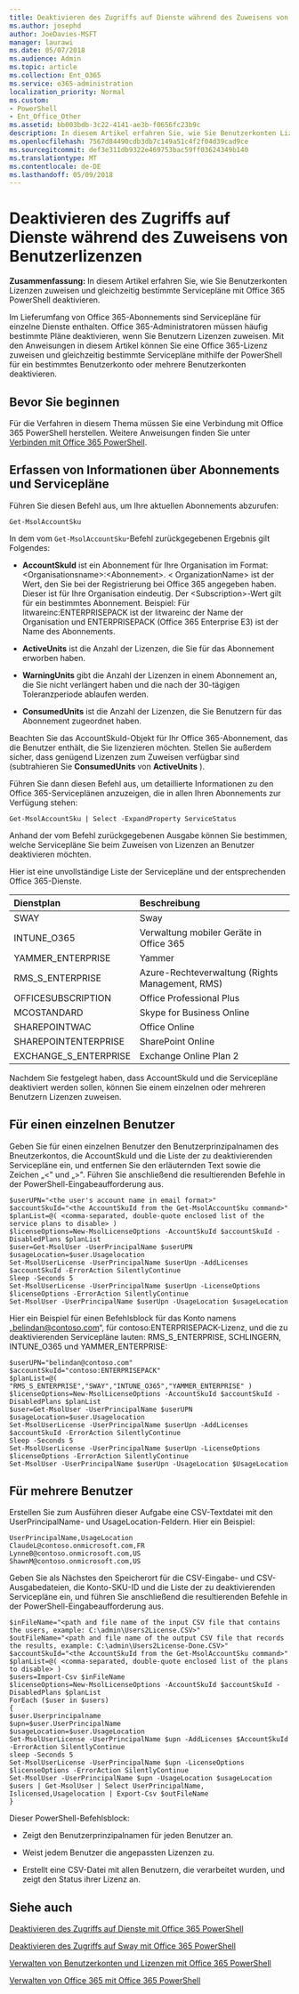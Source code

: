 ```yaml
---
title: Deaktivieren des Zugriffs auf Dienste während des Zuweisens von Benutzerlizenzen
ms.author: josephd
author: JoeDavies-MSFT
manager: laurawi
ms.date: 05/07/2018
ms.audience: Admin
ms.topic: article
ms.collection: Ent_O365
ms.service: o365-administration
localization_priority: Normal
ms.custom:
- PowerShell
- Ent_Office_Other
ms.assetid: bb003bdb-3c22-4141-ae3b-f0656fc23b9c
description: In diesem Artikel erfahren Sie, wie Sie Benutzerkonten Lizenzen zuweisen und gleichzeitig bestimmte Servicepläne mit Office 365 PowerShell deaktivieren.
ms.openlocfilehash: 7567d84490cdb3db7c149a51c4f2f04d39cad9ce
ms.sourcegitcommit: def3e311db9322e469753bac59ff03624349b140
ms.translationtype: MT
ms.contentlocale: de-DE
ms.lasthandoff: 05/09/2018
---
```

# <a name="disable-access-to-services-while-assigning-user-licenses"></a>Deaktivieren des Zugriffs auf Dienste während des Zuweisens von Benutzerlizenzen

**Zusammenfassung:** In diesem Artikel erfahren Sie, wie Sie Benutzerkonten Lizenzen zuweisen und gleichzeitig bestimmte Servicepläne mit Office 365 PowerShell deaktivieren.
  
Im Lieferumfang von Office 365-Abonnements sind Servicepläne für einzelne Dienste enthalten. Office 365-Administratoren müssen häufig bestimmte Pläne deaktivieren, wenn Sie Benutzern Lizenzen zuweisen. Mit den Anweisungen in diesem Artikel können Sie eine Office 365-Lizenz zuweisen und gleichzeitig bestimmte Servicepläne mithilfe der PowerShell für ein bestimmtes Benutzerkonto oder mehrere Benutzerkonten deaktivieren.
  
## <a name="before-you-begin"></a>Bevor Sie beginnen

Für die Verfahren in diesem Thema müssen Sie eine Verbindung mit Office 365 PowerShell herstellen. Weitere Anweisungen finden Sie unter [Verbinden mit Office 365 PowerShell](connect-to-office-365-powershell.md).
  
## <a name="collect-information-about-subscriptions-and-service-plans"></a>Erfassen von Informationen über Abonnements und Servicepläne

Führen Sie diesen Befehl aus, um Ihre aktuellen Abonnements abzurufen:
  
```
Get-MsolAccountSku
```

In dem vom  `Get-MsolAccountSku`-Befehl zurückgegebenen Ergebnis gilt Folgendes:
  
- **AccountSkuId** ist ein Abonnement für Ihre Organisation im Format: \<Organisationsname>:\<Abonnement>. \< OrganizationName> ist der Wert, den Sie bei der Registrierung bei Office 365 angegeben haben. Dieser ist für Ihre Organisation eindeutig. Der \<Subscription>-Wert gilt für ein bestimmtes Abonnement. Beispiel: Für litwareinc:ENTERPRISEPACK ist der litwareinc der Name der Organisation und ENTERPRISEPACK (Office 365 Enterprise E3) ist der Name des Abonnements.
    
- **ActiveUnits** ist die Anzahl der Lizenzen, die Sie für das Abonnement erworben haben.
    
- **WarningUnits** gibt die Anzahl der Lizenzen in einem Abonnement an, die Sie nicht verlängert haben und die nach der 30-tägigen Toleranzperiode ablaufen werden.
    
- **ConsumedUnits** ist die Anzahl der Lizenzen, die Sie Benutzern für das Abonnement zugeordnet haben.
    
Beachten Sie das AccountSkuId-Objekt für Ihr Office 365-Abonnement, das die Benutzer enthält, die Sie lizenzieren möchten. Stellen Sie außerdem sicher, dass genügend Lizenzen zum Zuweisen verfügbar sind (subtrahieren Sie **ConsumedUnits** von **ActiveUnits** ).
  
Führen Sie dann diesen Befehl aus, um detaillierte Informationen zu den Office 365-Serviceplänen anzuzeigen, die in allen Ihren Abonnements zur Verfügung stehen:
  
```
Get-MsolAccountSku | Select -ExpandProperty ServiceStatus
```

Anhand der vom Befehl zurückgegebenen Ausgabe können Sie bestimmen, welche Servicepläne Sie beim Zuweisen von Lizenzen an Benutzer deaktivieren möchten.
  
Hier ist eine unvollständige Liste der Servicepläne und der entsprechenden Office 365-Dienste.
  
|**Dienstplan**|**Beschreibung**|
|:-----|:-----|
|SWAY  <br/> |Sway  <br/> |
|INTUNE_O365  <br/> |Verwaltung mobiler Geräte in Office 365  <br/> |
|YAMMER_ENTERPRISE  <br/> |Yammer  <br/> |
|RMS_S_ENTERPRISE  <br/> |Azure-Rechteverwaltung (Rights Management, RMS)  <br/> |
|OFFICESUBSCRIPTION  <br/> |Office Professional Plus  <br/> |
|MCOSTANDARD  <br/> |Skype for Business Online  <br/> |
|SHAREPOINTWAC  <br/> |Office Online  <br/> |
|SHAREPOINTENTERPRISE  <br/> |SharePoint Online  <br/> |
|EXCHANGE_S_ENTERPRISE  <br/> |Exchange Online Plan 2  <br/> |
   
Nachdem Sie festgelegt haben, dass AccountSkuId und die Servicepläne deaktiviert werden sollen, können Sie einem einzelnen oder mehreren Benutzern Lizenzen zuweisen.
  
## <a name="for-a-single-user"></a>Für einen einzelnen Benutzer

Geben Sie für einen einzelnen Benutzer den Benutzerprinzipalnamen des Bneutzerkontos, die AccountSkuId und die Liste der zu deaktivierenden Servicepläne ein, und entfernen Sie den erläuternden Text sowie die Zeichen „\<" und „>". Führen Sie anschließend die resultierenden Befehle in der PowerShell-Eingabeaufforderung aus.
  
```
$userUPN="<the user's account name in email format>"
$accountSkuId="<the AccountSkuId from the Get-MsolAccountSku command>"
$planList=@( <comma-separated, double-quote enclosed list of the service plans to disable> )
$licenseOptions=New-MsolLicenseOptions -AccountSkuId $accountSkuId -DisabledPlans $planList
$user=Get-MsolUser -UserPrincipalName $userUPN
$usageLocation=$user.Usagelocation
Set-MsolUserLicense -UserPrincipalName $userUpn -AddLicenses $accountSkuId -ErrorAction SilentlyContinue
Sleep -Seconds 5
Set-MsolUserLicense -UserPrincipalName $userUpn -LicenseOptions $licenseOptions -ErrorAction SilentlyContinue
Set-MsolUser -UserPrincipalName $userUpn -UsageLocation $usageLocation
```

Hier ein Beispiel für einen Befehlsblock für das Konto namens „belindan@contoso.com“, für contoso:ENTERPRISEPACK-Lizenz, und die zu deaktivierenden Servicepläne lauten: RMS_S_ENTERPRISE, SCHLINGERN, INTUNE_O365 und YAMMER_ENTERPRISE:
  
```
$userUPN="belindan@contoso.com"
$accountSkuId="contoso:ENTERPRISEPACK"
$planList=@( "RMS_S_ENTERPRISE","SWAY","INTUNE_O365","YAMMER_ENTERPRISE" )
$licenseOptions=New-MsolLicenseOptions -AccountSkuId $accountSkuId -DisabledPlans $planList
$user=Get-MsolUser -UserPrincipalName $userUPN
$usageLocation=$user.Usagelocation
Set-MsolUserLicense -UserPrincipalName $userUpn -AddLicenses $accountSkuId -ErrorAction SilentlyContinue
Sleep -Seconds 5
Set-MsolUserLicense -UserPrincipalName $userUpn -LicenseOptions $licenseOptions -ErrorAction SilentlyContinue
Set-MsolUser -UserPrincipalName $userUpn -UsageLocation $UsageLocation
```

## <a name="for-multiple-users"></a>Für mehrere Benutzer

Erstellen Sie zum Ausführen dieser Aufgabe eine CSV-Textdatei mit den UserPrincipalName- und UsageLocation-Feldern. Hier ein Beispiel:
  
```
UserPrincipalName,UsageLocation
ClaudeL@contoso.onmicrosoft.com,FR
LynneB@contoso.onmicrosoft.com,US
ShawnM@contoso.onmicrosoft.com,US
```

Geben Sie als Nächstes den Speicherort für die CSV-Eingabe- und CSV-Ausgabedateien, die Konto-SKU-ID und die Liste der zu deaktivierenden Servicepläne ein, und führen Sie anschließend die resultierenden Befehle in der PowerShell-Eingabeaufforderung aus.
  
```
$inFileName="<path and file name of the input CSV file that contains the users, example: C:\admin\Users2License.CSV>"
$outFileName="<path and file name of the output CSV file that records the results, example: C:\admin\Users2License-Done.CSV>"
$accountSkuId="<the AccountSkuId from the Get-MsolAccountSku command>"
$planList=@( <comma-separated, double-quote enclosed list of the plans to disable> )
$users=Import-Csv $inFileName
$licenseOptions=New-MsolLicenseOptions -AccountSkuId $accountSkuId -DisabledPlans $planList
ForEach ($user in $users)
{
$user.Userprincipalname
$upn=$user.UserPrincipalName
$usageLocation=$user.UsageLocation
Set-MsolUserLicense -UserPrincipalName $upn -AddLicenses $AccountSkuId -ErrorAction SilentlyContinue
sleep -Seconds 5
Set-MsolUserLicense -UserPrincipalName $upn -LicenseOptions $licenseOptions -ErrorAction SilentlyContinue
Set-MsolUser -UserPrincipalName $upn -UsageLocation $usageLocation
$users | Get-MsolUser | Select UserPrincipalName, Islicensed,Usagelocation | Export-Csv $outFileName
}
```

Dieser PowerShell-Befehlsblock:
  
- Zeigt den Benutzerprinzipalnamen für jeden Benutzer an.
    
- Weist jedem Benutzer die angepassten Lizenzen zu.
    
- Erstellt eine CSV-Datei mit allen Benutzern, die verarbeitet wurden, und zeigt den Status ihrer Lizenz an.
    
## <a name="see-also"></a>Siehe auch

[Deaktivieren des Zugriffs auf Dienste mit Office 365 PowerShell](disable-access-to-services-with-office-365-powershell.md)
  
[Deaktivieren des Zugriffs auf Sway mit Office 365 PowerShell](disable-access-to-sway-with-office-365-powershell.md)
  
[Verwalten von Benutzerkonten und Lizenzen mit Office 365 PowerShell](manage-user-accounts-and-licenses-with-office-365-powershell.md)
  
[Verwalten von Office 365 mit Office 365 PowerShell](manage-office-365-with-office-365-powershell.md)

